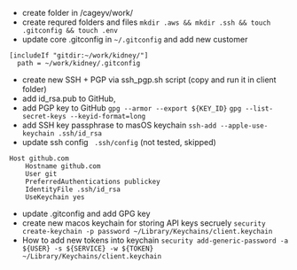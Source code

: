 - create folder in /cageyv/work/ 
- create requred folders and files ```mkdir .aws && mkdir .ssh && touch .gitconfig && touch .env```
- update core .gitconfig in ```~/.gitconfig``` and add new customer 
```
[includeIf "gitdir:~/work/kidney/"]
  path = ~/work/kidney/.gitconfig
```
- create new SSH + PGP via ssh_pgp.sh script (copy and run it in client folder)
- add id_rsa.pub to GitHub, 
- add PGP key to GitHub ```gpg --armor --export ${KEY_ID}``` ```gpg --list-secret-keys --keyid-format=long```
- add SSH key passphrase to masOS keychain ```ssh-add --apple-use-keychain .ssh/id_rsa``` 
- update ssh config ``` .ssh/config``` (not tested, skipped)
```
Host github.com
    Hostname github.com
    User git
    PreferredAuthentications publickey
    IdentityFile .ssh/id_rsa
    UseKeychain yes
```
- update .gitconfig and add GPG key
- create new macos keychain for storing API keys secruely ```security create-keychain -p password ~/Library/Keychains/client.keychain```
- How to add new tokens into keychain ```security add-generic-password -a ${USER} -s ${SERVICE} -w ${TOKEN} ~/Library/Keychains/client.keychain```
